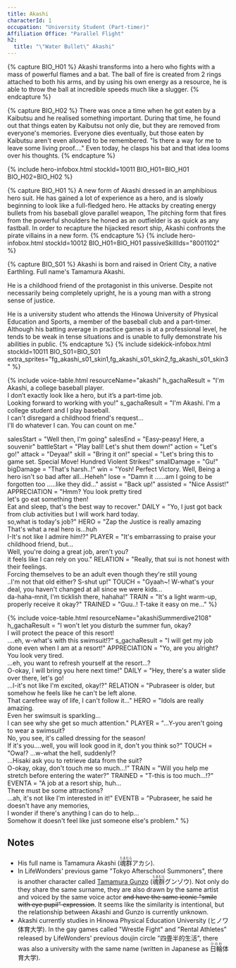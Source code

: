 ```yaml
---
title: Akashi
characterId: 1
occupation: "University Student (Part-timer)"
Affiliation Office: "Parallel Flight"
h2:
  title: "\"Water Bullet\" Akashi"
---
```


{% capture BIO_H01 %}
Akashi transforms into a hero who fights with a mass of powerful flames and a bat. The ball of fire is created from 2 rings attached to both his arms, and by using his own energy as a resource, he is able to throw the ball at incredible speeds much like a slugger.
{% endcapture %}

{% capture BIO_H02 %}
There was once a time when he got eaten by a Kaibutsu and he realised something important. During that time, he found out that things eaten by Kaibutsu not only die, but they are removed from everyone's memories. Everyone dies eventually, but those eaten by Kaibutsu aren't even allowed to be remembered. "Is there a way for me to leave some living proof...." Even today, he clasps his bat and that idea looms over his thoughts.
{% endcapture %}

{% include hero-infobox.html stockId=10011 BIO_H01=BIO_H01 BIO_H02=BIO_H02 %}

{% capture BIO_H01 %}
A new form of Akashi dressed in an amphibious hero suit.
He has gained a lot of experience as a hero, and is slowly beginning to look like a full-fledged hero.
He attacks by creating energy bullets from his baseball glove parallel weapon, 
The pitching form that fires from the powerful shoulders he honed as an outfielder is as quick as any fastball.
In order to recapture the hijacked resort ship, Akashi confronts the pirate villains in a new form.
{% endcapture %}
{% include hero-infobox.html stockId=10012 BIO_H01=BIO_H01 passiveSkillIds="8001102" %}

{% capture BIO_S01 %}
Akashi is born and raised in Orient City, a native Earthling. Full name's Tamamura Akashi.

He is a childhood friend of the protagonist in this universe. Despite not necessarily being completely upright, he is a young man with a strong sense of justice.

He is a university student who attends the Hinowa University of Physical Education and Sports, a member of the baseball club and a part-timer. Although his batting average in practice games is at a professional level, he tends to be weak in tense situations and is unable to fully demonstrate his abilities in public.
{% endcapture %}
{% include sidekick-infobox.html stockId=10011 BIO_S01=BIO_S01 extra_sprites="fg_akashi_s01_skin1,fg_akashi_s01_skin2,fg_akashi_s01_skin3" %}

{% include voice-table.html resourceName="akashi"
h_gachaResult = "I'm Akashi, a college baseball player.<br>I don’t exactly look like a hero, but it’s a part-time job.<br>Looking forward to working with you!"
s_gachaResult = "I'm Akashi. I'm a college student and I play baseball.<br>I can't disregard a childhood friend's request…<br>I'll do whatever I can. You can count on me."

salesStart = "Well then, I'm going"
salesEnd = "Easy-peasy! Here, a souvenir"
battleStart = "Play ball! Let's shut them down!"
action = "Let's go!"
attack = "Deyaa!"
skill = "Bring it on!"
special = "Let's bring this to game set. Special Move! Hundred Violent Strikes!"
smallDamage = "Gu!"
bigDamage = "That's harsh..!"
win = "Yosh! Perfect Victory. Well, Being a hero isn't so bad after all…Heheh"
lose = "Damn it ......am I going to be forgotten too .....like they did..."
assist = "Back up!"
assisted = "Nice Assist!"
APPRECIATION = "Hmm? You look pretty tired<br>let's go eat something then!<br>Eat and sleep, that's the best way to recover."
DAILY = "Yo, I just got back from club activities but I will work hard today.<br>so,what is today's job?"
HERO = "Zap the Justice is really amazing<br>That's what a real hero is…huh<br>I-It's not like I admire him!?"
PLAYER = "It's embarrassing to praise your childhood friend, but...<br>Well, you're doing a great job, aren't you? <br>it feels like I can rely on you."
RELATION = "Really, that sui is not honest with their feelings.<br>Forcing themselves to be an adult even though they're still young<br>..I'm not that old either? S-shut up!"
TOUCH = "Gyaah~! W-what's your deal, you haven't changed at all since we were kids...<br>da-haha-mnit, I'm ticklish there, hahaha!"
TRAIN = "It's a light warm-up, properly receive it okay?"
TRAINED = "Guu..! T-take it easy on me…"
%}

{% include voice-table.html resourceName="akashiSummerdive2108"
h_gachaResult = "I won't let you disturb the summer fun, okay?<br>I will protect the peace of this resort!<br>….eh, w-what's with this swimsuit!?"
s_gachaResult = "I will get my job done even when I am at a resort!"
APPRECIATION = "Yo, are you alright? You look very tired.<br>…eh, you want to refresh yourself at the resort...?<br>O-okay, I will bring you here next time!"
DAILY = "Hey, there's a water slide over there, let's go!<br>…I-it's not like I'm excited, okay!?"
RELATION = "Pubraseer is older, but somehow he feels like he can't be left alone.<br>That carefree way of life, I can't follow it…"
HERO = "Idols are really amazing.<br>Even her swimsuit is sparkling…<br>I can see why she get so much attention."
PLAYER = "…Y-you aren't going to wear a swimsuit?<br>No, you see, it's called dressing for the season!<br>If it's you….well, you will look good in it, don't you think so?"
TOUCH = "Owa!? …w-what the hell, suddenly!?<br>…Hisaki ask you to retrieve data from the suit?<br>O-okay, okay, don't touch me so much…!"
TRAIN = "Will you help me stretch before entering the water?"
TRAINED = "T-this is too much…!?"
EVENTA = "A job at a resort ship, huh…<br>There must be some attractions?<br>…ah, it's not like I'm interested in it!"
EVENTB = "Pubraseer, he said he doesn't have any memories,<br>I wonder if there's anything I can do to help...<br>Somehow it doesn't feel like just someone else's problem."
%}

## Notes

- His full name is Tamamura Akashi (<ruby>魂群<rt>たまむら</rt></ruby>アカシ).
- In LifeWonders' previous game "Tokyo Afterschool Summoners", there is another character called [Tamamura Gunzo](https://housamo.wiki/Gunzo) (<ruby>魂群<rt>たまむら</rt></ruby>グンゾウ).
  Not only do they share the same surname, they are also drawn by the same artist and voiced by the same voice actor ~~and have the same iconic "smile with eye pupil" expression~~. It seems like the similarity is intentional, but the relationship between Akashi and Gunzo is currently unknown.
- Akashi currently studies in Hinowa Physical Education University (ヒノワ体育大学). In the gay games called "Wrestle Fight" and "Rental Athletes" released by LifeWonders' previous doujin circle "四畳半的生活", there was also a university with the same name (written in Japanese as <ruby>日輪<rt>ひのわ</rt></ruby>体育大学).
